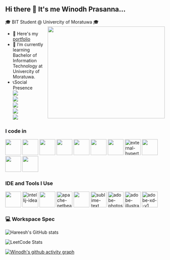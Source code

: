 ## Hi there 👋 It's me Winodh Prasanna...

🎓 BIT Student @ Univercity of Moratuwa 🎓
<img align="right" width="370" height="290" src="https://i.pinimg.com/originals/47/f0/34/47f0342cec72b800463bf003eac1257e.gif">
- 🔭 Here's my [portfolio]()
- 🌱 I’m currently learning Bachelor of Information Technology at Univercity of Moratuwa.
- 📞Social Presence
<br /> [<img src="https://img.shields.io/badge/LinkedIn-0077B5?style=for-the-badge&logo=linkedin&logoColor=white" />](https://www.linkedin.com/in/winodh-prasanna/) <br/> [<img src="https://img.shields.io/badge/Facebook-1877F2?style=for-the-badge&logo=facebook&logoColor=white" />]()
<br /> [<img src="https://img.shields.io/badge/Pinterest-%23E60023.svg?&style=for-the-badge&logo=Pinterest&logoColor=white" />]() <br/> [<img src="https://img.shields.io/badge/-Hackerrank-2EC866?style=for-the-badge&logo=HackerRank&logoColor=white" />](https://www.hackerrank.com/profile/winodh_prasanna1) <br/> [<img src="https://img.shields.io/badge/-LeetCode-FFA116?style=for-the-badge&logo=LeetCode&logoColor=white" />](https://leetcode.com/u/Winodh-Prasanna/)

### I code in
<img height="50" width="50" src="https://img.icons8.com/color/48/000000/html-5.png" /> <img height="50" width="50" src="https://img.icons8.com/color/48/000000/css3.png" /> <img height="50" width="50" src="https://img.icons8.com/color/48/000000/javascript.png"/> <img height="50" width="50" src="https://img.icons8.com/color/48/000000/bootstrap.png" /> <img height="50" width="50" src="https://img.icons8.com/color/48/000000/python.png" /> <img height="50" width="50" src="https://img.icons8.com/color/48/000000/java-coffee-cup-logo.png" /> <img height="50" width="50" src="https://img.icons8.com/color/48/000000/react-native.png"/> <img width="50" height="50" src="https://img.icons8.com/external-tal-revivo-color-tal-revivo/24/external-hypertext-preprocessor-a-widely-used-open-source-general-purpose-scripting-language-logo-color-tal-revivo.png" alt="external-hypertext-preprocessor-a-widely-used-open-source-general-purpose-scripting-language-logo-color-tal-revivo"/> <img height="50" width="50" src="https://img.icons8.com/color/48/000000/mysql-logo.png"/> <img height="50" width="50" src="https://img.icons8.com/color/48/000000/nodejs.png"/> <img height="50" width="50" src="https://img.icons8.com/color/48/000000/spring-logo.png"/>

### IDE and Tools I Use
<img height="50" width="50" src="https://img.icons8.com/color/48/000000/visual-studio-code-2019.png"/> <img width="50" height="50" src="https://img.icons8.com/color/48/intellij-idea.png" alt="intellij-idea"/> <img height="50" width="50" src="https://img.icons8.com/color/48/000000/pycharm.png"/> <img width="50" height="50" src="https://img.icons8.com/color/48/apache-netbeans.png" alt="apache-netbeans"/> <img height="50" src="https://img.icons8.com/officel/480/null/java-eclipse.png"/> <img width="50" height="50" src="https://img.icons8.com/fluency/48/sublime-text.png" alt="sublime-text"/> <img width="50" height="50" src="https://img.icons8.com/color/48/adobe-photoshop.png" alt="adobe-photoshop"/> <img width="50" height="50" src="https://img.icons8.com/color/48/adobe-illustrator--v1.png" alt="adobe-illustrator--v1"/> <img width="50" height="50" src="https://img.icons8.com/color/48/adobe-xd--v1.png" alt="adobe-xd--v1"/>


### 💻 Workspace Spec
![Hareesh's GitHub stats](https://github-readme-stats.vercel.app/api?username=WINODH-PRASANNA&theme=dark&show_icons=true&&hide=issues,contribs)

![LeetCode Stats](https://leetcard.jacoblin.cool/Winodh-Prasanna?theme=light&font=Noto%20Sans%20Cherokee)

[![Winodh's github activity graph](https://github-readme-activity-graph.vercel.app/graph?username=&bg_color=000000&color=ffffff&line=2c514b&point=ffffff&area=true&hide_border=true)](https://github.com/ashutosh00710/github-readme-activity-graph)

